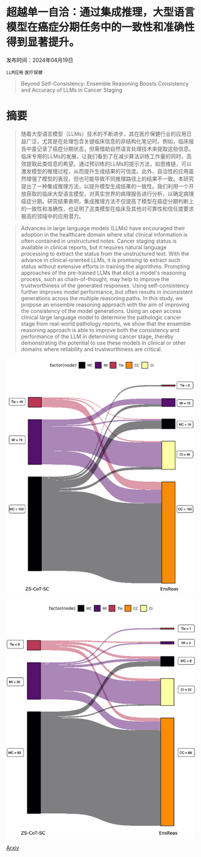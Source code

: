 # 超越单一自洽：通过集成推理，大型语言模型在癌症分期任务中的一致性和准确性得到显著提升。

发布时间：2024年04月19日

`LLM应用` `医疗保健`

> Beyond Self-Consistency: Ensemble Reasoning Boosts Consistency and Accuracy of LLMs in Cancer Staging

# 摘要

> 随着大型语言模型（LLMs）技术的不断进步，其在医疗保健行业的应用日益广泛，尤其是在处理包含关键临床信息的非结构化笔记时。例如，临床报告中虽记录了癌症分期状态，但需借助自然语言处理技术来提取这些信息。临床专用的LLMs的发展，让我们看到了在减少算法训练工作量的同时，高效提取此类信息的希望。通过预训练的LLMs的提示方法，如思维链，可以激发模型的推理过程，从而提升生成结果的可信度。此外，自洽性的应用虽然增强了模型的表现，但也可能导致不同推理路径上的结果不一致。本研究提出了一种集成推理方法，以提升模型生成结果的一致性。我们利用一个开放获取的临床大型语言模型，对真实世界的病理报告进行分析，以确定病理癌症分期。研究结果表明，集成推理方法不仅提高了模型在癌症分期判断上的一致性和准确性，也证明了这类模型在临床及其他对可靠性和信任度要求极高的领域中的应用潜力。

> Advances in large language models (LLMs) have encouraged their adoption in the healthcare domain where vital clinical information is often contained in unstructured notes. Cancer staging status is available in clinical reports, but it requires natural language processing to extract the status from the unstructured text. With the advance in clinical-oriented LLMs, it is promising to extract such status without extensive efforts in training the algorithms. Prompting approaches of the pre-trained LLMs that elicit a model's reasoning process, such as chain-of-thought, may help to improve the trustworthiness of the generated responses. Using self-consistency further improves model performance, but often results in inconsistent generations across the multiple reasoning paths. In this study, we propose an ensemble reasoning approach with the aim of improving the consistency of the model generations. Using an open access clinical large language model to determine the pathologic cancer stage from real-world pathology reports, we show that the ensemble reasoning approach is able to improve both the consistency and performance of the LLM in determining cancer stage, thereby demonstrating the potential to use these models in clinical or other domains where reliability and trustworthiness are critical.

![超越单一自洽：通过集成推理，大型语言模型在癌症分期任务中的一致性和准确性得到显著提升。](../../../paper_images/2404.13149/brca-t14-type-changes.png)

![超越单一自洽：通过集成推理，大型语言模型在癌症分期任务中的一致性和准确性得到显著提升。](../../../paper_images/2404.13149/brca-n03-type-changes.png)

[Arxiv](https://arxiv.org/abs/2404.13149)